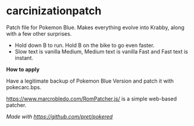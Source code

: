 # carcinizationpatch
Patch file for Pokemon Blue. Makes everything evolve into Krabby, along with a few other surprises.

* Hold down B to run. Hold B on the bike to go even faster.
* Slow text is vanilla Medium, Medium text is vanilla Fast and Fast text is instant.

**How to apply**

Have a legitimate backup of Pokemon Blue Version and patch it with pokecarc.bps.

https://www.marcrobledo.com/RomPatcher.js/ is a simple web-based patcher.

*Made with https://github.com/pret/pokered*
